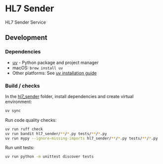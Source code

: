 # HL7 Sender

HL7 Sender Service

## Development

### Dependencies

- [uv](https://docs.astral.sh/uv/) - Python package and project manager
- macOS: `brew install uv`
- Other platforms: See [uv installation guide](https://docs.astral.sh/uv/getting-started/installation/)

### Build / checks

In the [hl7_sender](.) folder, install dependencies and create virtual environment:

```bash
uv sync
```

Run code quality checks:

```bash
uv run ruff check
uv run bandit hl7_sender/**/*.py tests/**/*.py
uv run mypy --ignore-missing-imports hl7_sender/**/*.py tests/**/*.py
```

Run unit tests:

```bash
uv run python -m unittest discover tests
```
